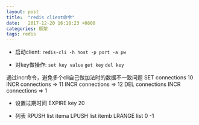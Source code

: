 ```yaml
---
layout: post
title:  "redis client命令"
date:   2017-12-20 16:18:23 +0800
categories: 框架
tags: redis
---
```


* 启动client:
`redis-cli -h host -p port -a pw`

* 对key做操作:
`set key value`
`get key`
`del key`

通过incr命令，避免多个cli自己做加法时的数据不一致问题
    SET connections 10
    INCR connections => 11
    INCR connections => 12
    DEL connections
    INCR connections => 1

* 设置过期时间
EXPIRE key 20  

* 列表
RPUSH list itema
LPUSH list itemb
LRANGE list 0 -1 